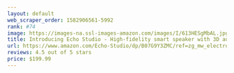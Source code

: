 ```yaml
---
layout: default 
﻿web_scraper_order: 1582906561-5992
rank: #74
image: https://images-na.ssl-images-amazon.com/images/I/613HESgMbAL.jpg
title: Introducing Echo Studio - High-fidelity smart speaker with 3D audio and Alexa
url: https://www.amazon.com/Echo-Studio/dp/B07G9Y3ZMC/ref=zg_mw_electronics_74?_encoding=UTF8&psc=1&refRID=ZHM6Y8WS5P854PNNCX7R
reviews: 4.5 out of 5 stars
price: $199.99 
---
```


